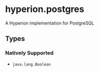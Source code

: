 hyperion.postgres
============

A Hyperion implementation for PostgreSQL

## Types

### Natively Supported

* `java.lang.Boolean`

